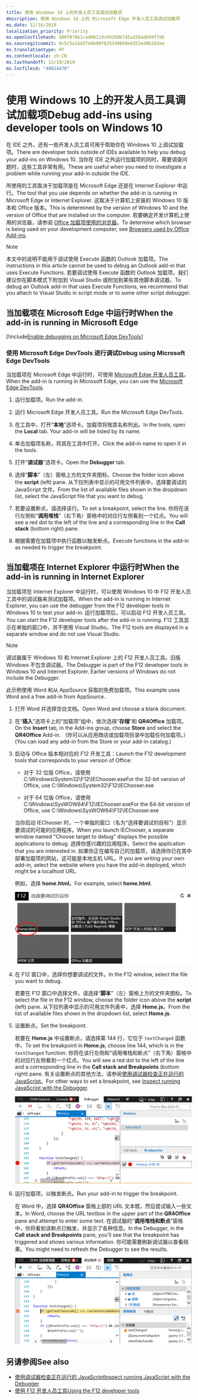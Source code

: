 ```yaml
---
title: 使用 Windows 10 上的开发人员工具调试加载项
description: 使用 Windows 10 上的 Microsoft Edge 开发人员工具调试加载项
ms.date: 12/16/2019
localization_priority: Priority
ms.openlocfilehash: dd0f078b1cad0621dc99269b745a326adb69f7d6
ms.sourcegitcommit: 8c5c5a1bd3fe8b90f6253d9850e9352ed0b283ee
ms.translationtype: HT
ms.contentlocale: zh-CN
ms.lasthandoff: 12/19/2019
ms.locfileid: "40814470"
---
```

# <a name="debug-add-ins-using-developer-tools-on-windows-10"></a><span data-ttu-id="bbe20-103">使用 Windows 10 上的开发人员工具调试加载项</span><span class="sxs-lookup"><span data-stu-id="bbe20-103">Debug add-ins using developer tools on Windows 10</span></span>

<span data-ttu-id="bbe20-104">在 IDE 之外，还有一些开发人员工具可用于帮助你在 Windows 10 上调试加载项。</span><span class="sxs-lookup"><span data-stu-id="bbe20-104">There are developer tools outside of IDEs available to help you debug your add-ins on Windows 10.</span></span> <span data-ttu-id="bbe20-105">当你在 IDE 之外运行加载项的同时，需要调查问题时，这些工具非常有用。</span><span class="sxs-lookup"><span data-stu-id="bbe20-105">These are useful when you need to investigate a problem while running your add-in outside the IDE.</span></span>

<span data-ttu-id="bbe20-106">所使用的工具取决于加载项是在 Microsoft Edge 还是在 Internet Explorer 中运行。</span><span class="sxs-lookup"><span data-stu-id="bbe20-106">The tool that you use depends on whether the add-in is running in Microsoft Edge or Internet Explorer.</span></span> <span data-ttu-id="bbe20-107">这取决于计算机上安装的 Windows 10 版本和 Office 版本。</span><span class="sxs-lookup"><span data-stu-id="bbe20-107">This is determined by the version of Windows 10 and the version of Office that are installed on the computer.</span></span> <span data-ttu-id="bbe20-108">若要确定开发计算机上使用的浏览器，请参阅 [Office 加载项使用的浏览器](../concepts/browsers-used-by-office-web-add-ins.md)。</span><span class="sxs-lookup"><span data-stu-id="bbe20-108">To determine which browser is being used on your development computer, see [Browsers used by Office Add-ins](../concepts/browsers-used-by-office-web-add-ins.md).</span></span>

> [!NOTE]
> <span data-ttu-id="bbe20-109">本文中的说明不能用于调试使用 Execute 函数的 Outlook 加载项。</span><span class="sxs-lookup"><span data-stu-id="bbe20-109">The instructions in this article cannot be used to debug an Outlook add-in that uses Execute Functions.</span></span> <span data-ttu-id="bbe20-110">若要调试使用 Execute 函数的 Outlook 加载项，我们建议你在脚本模式下附加到 Visual Studio 或附加到某些其他脚本调试器。</span><span class="sxs-lookup"><span data-stu-id="bbe20-110">To debug an Outlook add-in that uses Execute Functions, we recommend that you attach to Visual Studio in script mode or to some other script debugger.</span></span>

## <a name="when-the-add-in-is-running-in-microsoft-edge"></a><span data-ttu-id="bbe20-111">当加载项在 Microsoft Edge 中运行时</span><span class="sxs-lookup"><span data-stu-id="bbe20-111">When the add-in is running in Microsoft Edge</span></span>

[!include[Enable debugging on Microsoft Edge DevTools](../includes/enable-debugging-on-edge-devtools.md)]

### <a name="debug-using-microsoft-edge-devtools"></a><span data-ttu-id="bbe20-112">使用 Microsoft Edge DevTools 进行调试</span><span class="sxs-lookup"><span data-stu-id="bbe20-112">Debug using Microsoft Edge DevTools</span></span>

<span data-ttu-id="bbe20-113">当加载项在 Microsoft Edge 中运行时，可使用 [Microsoft Edge 开发人员工具](https://www.microsoft.com/p/microsoft-edge-devtools-preview/9mzbfrmz0mnj?activetab=pivot%3Aoverviewtab)。</span><span class="sxs-lookup"><span data-stu-id="bbe20-113">When the add-in is running in Microsoft Edge, you can use the [Microsoft Edge DevTools](https://www.microsoft.com/p/microsoft-edge-devtools-preview/9mzbfrmz0mnj?activetab=pivot%3Aoverviewtab).</span></span>

1. <span data-ttu-id="bbe20-114">运行加载项。</span><span class="sxs-lookup"><span data-stu-id="bbe20-114">Run the add-in.</span></span>

2. <span data-ttu-id="bbe20-115">运行 Microsoft Edge 开发人员工具。</span><span class="sxs-lookup"><span data-stu-id="bbe20-115">Run the Microsoft Edge DevTools.</span></span>

3. <span data-ttu-id="bbe20-116">在工具中，打开“**本地**”选项卡。加载项将按其名称列出。</span><span class="sxs-lookup"><span data-stu-id="bbe20-116">In the tools, open the **Local** tab. Your add-in will be listed by its name.</span></span>

4. <span data-ttu-id="bbe20-117">单击加载项名称，将其在工具中打开。</span><span class="sxs-lookup"><span data-stu-id="bbe20-117">Click the add-in name to open it in the tools.</span></span>

5. <span data-ttu-id="bbe20-118">打开“**调试器**”选项卡。</span><span class="sxs-lookup"><span data-stu-id="bbe20-118">Open the **Debugger** tab.</span></span> 

6. <span data-ttu-id="bbe20-119">选择“**脚本**”（左）窗格上方的文件夹图标。</span><span class="sxs-lookup"><span data-stu-id="bbe20-119">Choose the folder icon above the **script** (left) pane.</span></span> <span data-ttu-id="bbe20-120">从下拉列表中显示的可用文件列表中，选择要调试的 JavaScript 文件。</span><span class="sxs-lookup"><span data-stu-id="bbe20-120">From the list of available files shown in the dropdown list, select the JavaScript file that you want to debug.</span></span>

7. <span data-ttu-id="bbe20-121">若要设置断点，请选择该行。</span><span class="sxs-lookup"><span data-stu-id="bbe20-121">To set a breakpoint, select the line.</span></span> <span data-ttu-id="bbe20-122">你将在该行左侧和“**调用堆栈**”（右下角）窗格中的对应行左侧看到一个红点。</span><span class="sxs-lookup"><span data-stu-id="bbe20-122">You will see a red dot to the left of the line and a corresponding line in the **Call stack** (bottom right) pane.</span></span>

8. <span data-ttu-id="bbe20-123">根据需要在加载项中执行函数以触发断点。</span><span class="sxs-lookup"><span data-stu-id="bbe20-123">Execute functions in the add-in as needed to trigger the breakpoint.</span></span>

## <a name="when-the-add-in-is-running-in-internet-explorer"></a><span data-ttu-id="bbe20-124">当加载项在 Internet Explorer 中运行时</span><span class="sxs-lookup"><span data-stu-id="bbe20-124">When the add-in is running in Internet Explorer</span></span>

<span data-ttu-id="bbe20-125">当加载项在 Internet Explorer 中运行时，可以使用 Windows 10 中 F12 开发人员工具中的调试器来测试加载项。</span><span class="sxs-lookup"><span data-stu-id="bbe20-125">When the add-in is running in Internet Explorer, you can use the debugger from the F12 developer tools in Windows 10 to test your add-in.</span></span> <span data-ttu-id="bbe20-126">运行加载项后，可以启动 F12 开发人员工具。</span><span class="sxs-lookup"><span data-stu-id="bbe20-126">You can start the F12 developer tools after the add-in is running.</span></span> <span data-ttu-id="bbe20-127">F12 工具显示在单独的窗口中，并不使用 Visual Studio。</span><span class="sxs-lookup"><span data-stu-id="bbe20-127">The F12 tools are displayed in a separate window and do not use Visual Studio.</span></span>

> [!NOTE]
> <span data-ttu-id="bbe20-p107">调试器属于 Windows 10 和 Internet Explorer 上的 F12 开发人员工具。旧版 Windows 不包含调试器。</span><span class="sxs-lookup"><span data-stu-id="bbe20-p107">The Debugger is part of the F12 developer tools in Windows 10 and Internet Explorer. Earlier versions of Windows do not include the Debugger.</span></span> 

<span data-ttu-id="bbe20-130">此示例使用 Word 和从 AppSource 获取的免费加载项。</span><span class="sxs-lookup"><span data-stu-id="bbe20-130">This example uses Word and a free add-in from AppSource.</span></span>

1. <span data-ttu-id="bbe20-131">打开 Word 并选择空白文档。</span><span class="sxs-lookup"><span data-stu-id="bbe20-131">Open Word and choose a blank document.</span></span> 
    
2. <span data-ttu-id="bbe20-132">在“**插入**”选项卡上的“加载项”组中，依次选择“**存储**”和 **QR4Office** 加载项。</span><span class="sxs-lookup"><span data-stu-id="bbe20-132">On the **Insert** tab, in the Add-ins group, choose **Store** and select the **QR4Office** Add-in.</span></span> <span data-ttu-id="bbe20-133">（你可以从应用商店或加载项目录中加载任何加载项。）</span><span class="sxs-lookup"><span data-stu-id="bbe20-133">(You can load any add-in from the Store or your add-in catalog.)</span></span>
    
3. <span data-ttu-id="bbe20-134">启动与 Office 版本相对应的 F12 开发工具：</span><span class="sxs-lookup"><span data-stu-id="bbe20-134">Launch the F12 development tools that corresponds to your version of Office:</span></span>
    
   - <span data-ttu-id="bbe20-135">对于 32 位版 Office，请使用 C:\Windows\System32\F12\IEChooser.exe</span><span class="sxs-lookup"><span data-stu-id="bbe20-135">For the 32-bit version of Office, use C:\Windows\System32\F12\IEChooser.exe</span></span>
    
   - <span data-ttu-id="bbe20-136">对于 64 位版 Office，请使用 C:\Windows\SysWOW64\F12\IEChooser.exe</span><span class="sxs-lookup"><span data-stu-id="bbe20-136">For the 64-bit version of Office, use C:\Windows\SysWOW64\F12\IEChooser.exe</span></span>
    
   <span data-ttu-id="bbe20-137">当你启动 IEChooser 时，一个单独的窗口（名为“选择要调试的目标”）显示要调试的可能的应用程序。</span><span class="sxs-lookup"><span data-stu-id="bbe20-137">When you launch IEChooser, a separate window named "Choose target to debug" displays the possible applications to debug.</span></span> <span data-ttu-id="bbe20-138">选择你感兴趣的应用程序。</span><span class="sxs-lookup"><span data-stu-id="bbe20-138">Select the application that you are interested in.</span></span> <span data-ttu-id="bbe20-139">如果你正在编写自己的加载项，请选择你已在其中部署加载项的网站，这可能是本地主机 URL。</span><span class="sxs-lookup"><span data-stu-id="bbe20-139">If you are writing your own add-in, select the website where you have the add-in deployed, which might be a localhost URL.</span></span> 
    
   <span data-ttu-id="bbe20-140">例如，选择 **home.html**。</span><span class="sxs-lookup"><span data-stu-id="bbe20-140">For example, select **home.html**.</span></span> 
    
   ![IEChooser 屏幕，指向圈出的加载项](../images/choose-target-to-debug.png)

4. <span data-ttu-id="bbe20-142">在 F12 窗口中，选择你想要调试的文件。</span><span class="sxs-lookup"><span data-stu-id="bbe20-142">In the F12 window, select the file you want to debug.</span></span>
    
   <span data-ttu-id="bbe20-143">若要在 F12 窗口中选择文件，请选择“**脚本**”（左）窗格上方的文件夹图标。</span><span class="sxs-lookup"><span data-stu-id="bbe20-143">To select the file in the F12 window, choose the folder icon above the **script** (left) pane.</span></span> <span data-ttu-id="bbe20-144">从下拉列表中显示的可用文件列表中，选择 **Home.js**。</span><span class="sxs-lookup"><span data-stu-id="bbe20-144">From the list of available files shown in the dropdown list, select **Home.js**.</span></span>
    
5. <span data-ttu-id="bbe20-145">设置断点。</span><span class="sxs-lookup"><span data-stu-id="bbe20-145">Set the breakpoint.</span></span>
    
   <span data-ttu-id="bbe20-146">若要在 **Home.js** 中设置断点，请选择第 144 行，它位于 `textChanged` 函数中。</span><span class="sxs-lookup"><span data-stu-id="bbe20-146">To set the breakpoint in **Home.js**, choose line 144, which is in the  `textChanged` function.</span></span> <span data-ttu-id="bbe20-147">你将在该行左侧和“调用堆栈和断点”（右下角）窗格中的对应行左侧看到一个红点。</span><span class="sxs-lookup"><span data-stu-id="bbe20-147">You will see a red dot to the left of the line and a corresponding line in the **Call stack and Breakpoints** (bottom right) pane.</span></span> <span data-ttu-id="bbe20-148">有关设置断点的其他方法，请参阅[使用调试器检查正在运行的 JavaScript](/previous-versions/windows/internet-explorer/ie-developer/samples/dn255007(v=vs.85))。</span><span class="sxs-lookup"><span data-stu-id="bbe20-148">For other ways to set a breakpoint, see [Inspect running JavaScript with the Debugger](/previous-versions/windows/internet-explorer/ie-developer/samples/dn255007(v=vs.85)).</span></span> 
    
   ![断点位于 home.js 文件中的调试程序](../images/debugger-home-js-02.png)

6. <span data-ttu-id="bbe20-150">运行加载项，以触发断点。</span><span class="sxs-lookup"><span data-stu-id="bbe20-150">Run your add-in to trigger the breakpoint.</span></span>
    
   <span data-ttu-id="bbe20-151">在 Word 中，选择 **QR4Office** 窗格上部的 URL 文本框，然后尝试输入一些文本。</span><span class="sxs-lookup"><span data-stu-id="bbe20-151">In Word, choose the URL textbox in the upper part of the **QR4Office** pane and attempt to enter some text.</span></span> <span data-ttu-id="bbe20-152">在调试器的“**调用堆栈和断点**”窗格中，你将看到该断点已触发，并显示了各种信息。</span><span class="sxs-lookup"><span data-stu-id="bbe20-152">In the Debugger, in the **Call stack and Breakpoints** pane, you'll see that the breakpoint has triggered and shows various information.</span></span> <span data-ttu-id="bbe20-153">你可能需要刷新调试器以查看结果。</span><span class="sxs-lookup"><span data-stu-id="bbe20-153">You might need to refresh the Debugger to see the results.</span></span>
    
   ![调试器，包含已触发的断点生成的结果](../images/debugger-home-js-01.png)


## <a name="see-also"></a><span data-ttu-id="bbe20-155">另请参阅</span><span class="sxs-lookup"><span data-stu-id="bbe20-155">See also</span></span>

- <span data-ttu-id="bbe20-156">[使用调试器检查正在运行的 JavaScript](/previous-versions/windows/internet-explorer/ie-developer/samples/dn255007(v=vs.85))</span><span class="sxs-lookup"><span data-stu-id="bbe20-156">[Inspect running JavaScript with the Debugger](/previous-versions/windows/internet-explorer/ie-developer/samples/dn255007(v=vs.85))</span></span>
- <span data-ttu-id="bbe20-157">[使用 F12 开发人员工具](/previous-versions/windows/internet-explorer/ie-developer/samples/bg182326(v=vs.85))</span><span class="sxs-lookup"><span data-stu-id="bbe20-157">[Using the F12 developer tools](/previous-versions/windows/internet-explorer/ie-developer/samples/bg182326(v=vs.85))</span></span>
